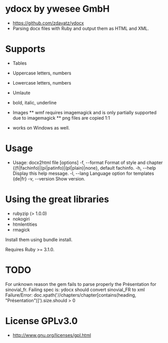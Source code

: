 # ydocx by ywesee GmbH

* https://github.com/zdavatz/ydocx
* Parsing docx files with Ruby and output them as HTML and XML.

# Supports

* Tables
* Uppercase letters, numbers
* Lowercase letters, numbers
* Umlaute
* bold, italic, underline
* Images 
 ** wmf requires imagemagick and is only partially supported due to imagemagick
 ** png files are copied 1:1

* works on Windows as well.

# Usage

* Usage: docx2html file [options]
    -f, --format    Format of style and chapter {(fi|fachinfo)|(pi|patinfo)|(pl|plain)|none}, default fachinfo.
    -h, --help      Display this help message.
    -l, --lang      Language option for templates {de|fr}
    -v, --version   Show version.

# Using the great libraries

* rubyzip (> 1.0.0)
* nokogiri
* htmlentities
* rmagick

Install them using bundle install.

Requires Ruby >= 3.1.0.

# TODO

For unknown reason the gem fails to  parse properly the Présentation for sinovial_fr.
Failing spec is: ydocx should convert sinovial_FR to xml
     Failure/Error: doc.xpath('//chapters/chapter[contains(heading, "Présentation")]').size.should > 0
     

# License GPLv3.0

* http://www.gnu.org/licenses/gpl.html
